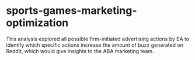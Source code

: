 # sports-games-marketing-optimization
This analysis explored all possible firm-initiated advertising actions by EA to identify which specific actions increase the amount of buzz generated on Reddit, which would give insights to the ABA marketing team.
